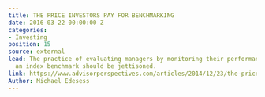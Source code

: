 ```yaml
---
title: THE PRICE INVESTORS PAY FOR BENCHMARKING
date: 2016-03-22 00:00:00 Z
categories:
- Investing
position: 15
source: external
lead: The practice of evaluating managers by monitoring their performance against
  an index benchmark should be jettisoned.
link: https://www.advisorperspectives.com/articles/2014/12/23/the-price-all-investors-pay-for-benchmarking
Author: Michael Edesess
---
```


